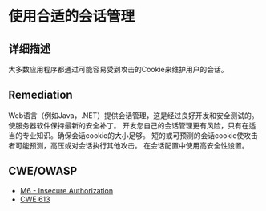 # 使用合适的会话管理

## 详细描述

大多数应用程序都通过可能容易受到攻击的Cookie来维护用户的会话。

## Remediation

Web语言（例如Java，.NET）提供会话管理，这是经过良好开发和安全测试的。 使服务器软件保持最新的安全补丁。 开发您自己的会话管理更有风险，只有在适当的专业知识。确保会话cookie的大小足够。 短的或可预测的会话cookie使攻击者可能预测，高压或对会话执行其他攻击。 在会话配置中使用高安全性设置。

## CWE/OWASP

* [M6 - Insecure Authorization](https://www.owasp.org/index.php/Mobile_Top_10_2016-M6-Insecure_Authorization)
* [CWE 613](http://cwe.mitre.org/data/definitions/613.html)
